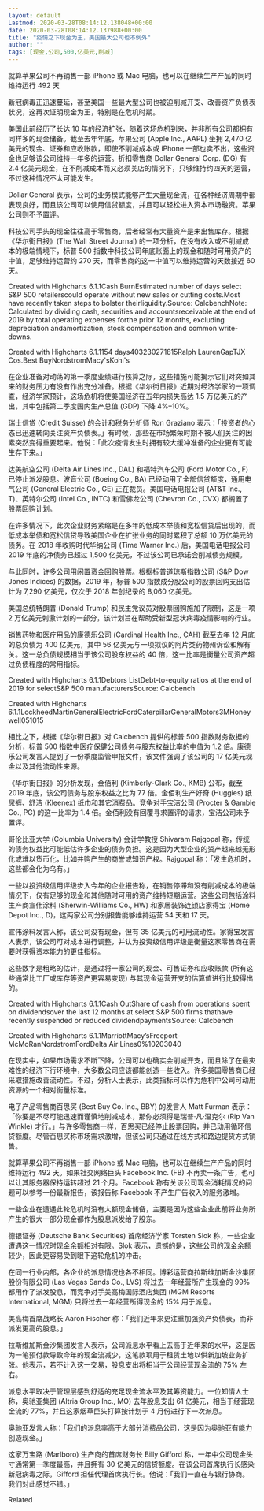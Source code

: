 ```yaml
---
layout: default
Lastmod: 2020-03-28T08:14:12.138048+00:00
date: 2020-03-28T08:14:12.137988+00:00
title: "疫情之下现金为王，美国最大公司也不例外"
author: ""
tags: [现金,公司,500,亿美元,削减]
---
```


就算苹果公司不再销售一部 iPhone 或 Mac 电脑，也可以在继续生产产品的同时维持运行 492 天

新冠病毒正迅速蔓延，甚至美国一些最大型公司也被迫削减开支、改善资产负债表状况，这再次证明现金为王，特别是在危机时期。

美国此前经历了长达 10 年的经济扩张，随着这场危机到来，并非所有公司都拥有同样多的现金储备。截至去年年底，苹果公司 (Apple Inc., AAPL) 坐拥 2,470 亿美元的现金、证券和应收账款，即使不削减成本或 iPhone 一部也卖不出，这些资金也足够该公司维持一年多的运营。折扣零售商 Dollar General Corp. (DG) 有 2.4 亿美元现金，在不削减成本而又必须关店的情况下，只够维持约四天的运营，不过这种情况不太可能发生。

Dollar General 表示，公司的业务模式能够产生大量现金流，在各种经济周期中都表现良好，而且该公司可以使用信贷额度，并且可以轻松进入资本市场融资。苹果公司则不予置评。

科技公司手头的现金往往高于零售商，后者经常有大量资产是未出售库存。根据《华尔街日报》(The Wall Street Journal) 的一项分析，在没有收入或不削减成本的极端情境下，标普 500 指数中科技公司年底账面上的现金和随时可用资产的中值，足够维持运营约 270 天，而零售商的这一中值可以维持运营的天数接近 60 天。

Created with Highcharts 6.1.1Cash BurnEstimated number of days select S&P 500 retailerscould operate without new sales or cutting costs.Most have recently taken steps to bolster theirliquidity.Source: CalcbenchNote: Calculated by dividing cash, securities and accountsreceivable at the end of 2019 by total operating expenses forthe prior 12 months, excluding depreciation andamortization, stock compensation and common write-downs.

Created with Highcharts 6.1.1154 days403230271815Ralph LaurenGapTJX Cos.Best BuyNordstromMacy'sKohl's

在企业准备对动荡的第一季度业绩进行核算之际，这些措施可能揭示它们对突如其来的财务压力有没有作出充分准备。根据《华尔街日报》近期对经济学家的一项调查，经济学家预计，这场危机将使美国经济在五年内损失高达 1.5 万亿美元的产出，其中包括第二季度国内生产总值 (GDP) 下降 4%–10%。

瑞士信贷 (Credit Suisse) 的会计和税务分析师 Ron Graziano 表示：「投资者的心态已迅速转向关注资产负债表。」有时候，那些在市场繁荣时期不被人们关注的因素突然变得重要起来。他说：「此次疫情发生时拥有较大缓冲准备的企业更有可能生存下来。」

达美航空公司 (Delta Air Lines Inc., DAL) 和福特汽车公司 (Ford Motor Co., F) 已停止派发股息。波音公司 (Boeing Co., BA) 已经动用了全部信贷额度，通用电气公司 (General Electric Co., GE) 正在裁员。美国电话电报公司 (AT&T Inc., T)、英特尔公司 (Intel Co., INTC) 和雪佛龙公司 (Chevron Co., CVX) 都搁置了股票回购计划。

在许多情况下，此次企业财务紧缩是在多年的低成本举债和宽松信贷后出现的，而低成本举债和宽松信贷导致美国企业在扩张业务的同时累积了总额 10 万亿美元的债务。在 2018 年收购时代华纳公司 (Time Warner Inc.) 后，美国电话电报公司 2019 年底的净债务已超过 1,500 亿美元，不过该公司已承诺会削减债务规模。

与此同时，许多公司用闲置资金回购股票。根据标普道琼斯指数公司 (S&P Dow Jones Indices) 的数据，2019 年，标普 500 指数成分股公司的股票回购支出估计为 7,290 亿美元，仅次于 2018 年创纪录的 8,060 亿美元。

美国总统特朗普 (Donald Trump) 和民主党议员对股票回购施加了限制，这是一项 2 万亿美元刺激计划的一部分，该计划旨在帮助受新型冠状病毒疫情影响的行业。

销售药物和医疗用品的康德乐公司 (Cardinal Health Inc., CAH) 截至去年 12 月底的总负债为 400 亿美元，其中 56 亿美元与一项拟议的阿片类药物州诉讼和解有关。这一总负债规模相当于该公司股东权益的 40 倍，这一比率是衡量公司资产超过负债程度的常用指标。

Created with Highcharts 6.1.1Debtors ListDebt-to-equity ratios at the end of 2019 for selectS&P 500 manufacturersSource: Calcbench

Created with Highcharts 6.1.1LockheedMartinGeneralElectricFordCaterpillarGeneralMotors3MHoneywell051015

相比之下，根据《华尔街日报》对 Calcbench 提供的标普 500 指数财务数据的分析，标普 500 指数中医疗保健公司债务与股东权益比率的中值为 1.2 倍。康德乐公司发言人提到了一份季度监管申报文件，该文件强调了该公司的 17 亿美元现金以及其他流动性来源。

《华尔街日报》的分析发现，金佰利 (Kimberly-Clark Co., KMB) 公布，截至 2019 年底，该公司债务与股东权益之比为 77 倍。金佰利生产好奇 (Huggies) 纸尿裤、舒洁 (Kleenex) 纸巾和其它消费品。竞争对手宝洁公司 (Procter & Gamble Co., PG) 的这一比率为 1.4 倍。金佰利没有回覆寻求置评的请求，宝洁公司未予置评。

哥伦比亚大学 (Columbia University) 会计学教授 Shivaram Rajgopal 称，传统的债务权益比可能低估许多企业的债务负担。这是因为大型企业的资产越来越无形化或难以货币化，比如并购产生的商誉或知识产权。Rajgopal 称：「发生危机时，这些都会化为乌有。」

一些以投资级信用评级步入今年的企业报告称，在销售停滞和没有削减成本的极端情况下，仅有足够的现金和其他随时可用的资产维持短期运营。这些公司包括涂料生产商宣伟涂料 (Sherwin-Williams Co., HW) 和家居装饰连锁店家得宝 (Home Depot Inc., D)，这两家公司分别报告能够维持运营 54 天和 17 天。

宣伟涂料发言人称，该公司没有现金，但有 35 亿美元的可用流动性。家得宝发言人表示，该公司可对成本进行调整，并认为投资级信用评级是衡量这家零售商在需要时获得资本能力的更佳指标。

这些数字是粗略的估计，是通过将一家公司的现金、可售证券和应收账款 (所有这些通常比工厂或库存等资产更容易变现) 与其现金运营开支的估算值进行比较得出的。

Created with Highcharts 6.1.1Cash OutShare of cash from operations spent on dividendsover the last 12 months at select S&P 500 firms thathave recently suspended or reduced dividendpaymentsSource: Calcbench

Created with Highcharts 6.1.1MarriottMacy’sFreeport-McMoRanNordstromFordDelta Air Lines0%10203040

在现实中，如果市场需求不断下降，公司可以也确实会削减开支，而且除了在最灾难性的经济下行环境中，大多数公司应该都能创造一些收入。许多美国零售商已经采取措施改善流动性。不过，分析人士表示，此类指标可以作为危机中公司可动用资源的一个相对衡量标准。

电子产品零售商百思买 (Best Buy Co. Inc., BBY) 的发言人 Matt Furman 表示：「你要是不尽可能迅速而谨慎地削减成本，那你必须得是瑞普·凡·温克尔 (Rip Van Winkle) 才行。」与许多零售商一样，百思买已经停止股票回购，并已动用循环信贷额度。尽管百思买称市场需求激增，但该公司只通过在线方式和路边提货方式销售。

就算苹果公司不再销售一部 iPhone 或 Mac 电脑，也可以在继续生产产品的同时维持运行 492 天。如果社交网络巨头 Facebook Inc. (FB) 不再卖一条广告，也可以让其服务器保持运转超过 21 个月。Facebook 称有关该公司现金消耗情况的问题可以参考一份最新报告，该报告称 Facebook 不产生广告收入的服务激增。

一些企业在遭遇此轮危机时没有大额现金储备，主要是因为这些企业此前将业务所产生的很大一部分现金都作为股息派发给了股东。

德银证券 (Deutsche Bank Securities) 首席经济学家 Torsten Slok 称，一些企业遭遇这一情况时现金余额相对有限。Slok 表示，遗憾的是，这些公司的现金余额较少，因此更容易受到眼下这轮危机的冲击。

在同一行业内部，各企业的派息情况也各不相同。博彩运营商拉斯维加斯金沙集团股份有限公司 (Las Vegas Sands Co., LVS) 将过去一年经营所产生现金的 99% 都用作了派发股息，而竞争对手美高梅国际酒店集团 (MGM Resorts International, MGM) 只将过去一年经营所得现金的 15% 用于派息。

美高梅首席战略长 Aaron Fischer 称：「我们近年来更注重加强资产负债表，而非派发更高的股息。」

拉斯维加斯金沙集团发言人表示，公司派息水平看上去高于近年来的水平，这是因为一笔预付款导致今年的现金流减少，这笔款项用于租赁土地以供新加坡业务扩张。他表示，若不计入这一交易，股息支出将相当于公司经营现金流的 75% 左右。

派息水平取决于管理层感到舒适的充足现金流水平及其筹资能力。一位知情人士称，奥驰亚集团 (Altria Group Inc., MO) 去年股息支出 61 亿美元，相当于经营现金流的 77%，并且这家烟草巨头打算按计划于 4 月份进行下一次派息。

奥驰亚发言人称：「我们的派息率高于大部分消费品公司，这是因为奥驰亚有能力创造现金。」

这家万宝路 (Marlboro) 生产商的首席财务长 Billy Gifford 称，一年中公司现金头寸通常第一季度最高，并且拥有 30 亿美元的信贷额度。在该公司首席执行长感染新冠病毒之际，Gifford 担任代理首席执行长。他说：「我们一直在与银行协商。我们对此感觉不错。」

Related

